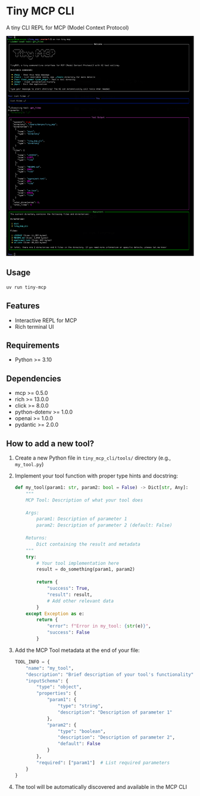 # Tiny MCP CLI

A tiny CLI REPL for MCP (Model Context Protocol)

![](./screenshot.png)

## Usage

```bash
uv run tiny-mcp
```

## Features

- Interactive REPL for MCP
- Rich terminal UI

## Requirements

- Python >= 3.10

## Dependencies

- mcp >= 0.5.0
- rich >= 13.0.0
- click >= 8.0.0
- python-dotenv >= 1.0.0
- openai >= 1.0.0
- pydantic >= 2.0.0

## How to add a new tool?

1. Create a new Python file in `tiny_mcp_cli/tools/` directory (e.g., `my_tool.py`)

2. Implement your tool function with proper type hints and docstring:
   ```python
   def my_tool(param1: str, param2: bool = False) -> Dict[str, Any]:
       """
       MCP Tool: Description of what your tool does
       
       Args:
           param1: Description of parameter 1
           param2: Description of parameter 2 (default: False)
       
       Returns:
           Dict containing the result and metadata
       """
       try:
           # Your tool implementation here
           result = do_something(param1, param2)
           
           return {
               "success": True,
               "result": result,
               # Add other relevant data
           }
       except Exception as e:
           return {
               "error": f"Error in my_tool: {str(e)}",
               "success": False
           }
   ```

3. Add the MCP Tool metadata at the end of your file:
   ```python
   TOOL_INFO = {
       "name": "my_tool",
       "description": "Brief description of your tool's functionality",
       "inputSchema": {
           "type": "object",
           "properties": {
               "param1": {
                   "type": "string",
                   "description": "Description of parameter 1"
               },
               "param2": {
                   "type": "boolean", 
                   "description": "Description of parameter 2",
                   "default": False
               }
           },
           "required": ["param1"]  # List required parameters
       }
   }
   ```

4. The tool will be automatically discovered and available in the MCP CLI

